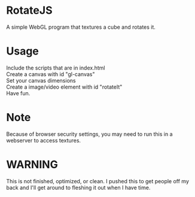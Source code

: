 # RotateJS
A simple WebGL program that textures a cube and rotates it.

# Usage
Include the scripts that are in index.html<br/>
Create a canvas with id "gl-canvas"<br/>
Set your canvas dimensions<br/>
Create a image/video element with id "rotateIt"<br/>
Have fun.<br/>

# Note
Because of browser security settings, you may need to run this in a webserver to access textures.

# WARNING
This is not finished, optimized, or clean. I pushed this to get people off my back and I'll get around to fleshing it out when I have time.
